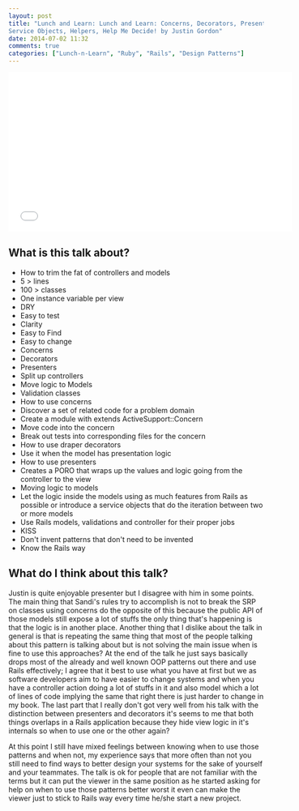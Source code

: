 ```yaml
---
layout: post
title: "Lunch and Learn: Lunch and Learn: Concerns, Decorators, Presenters,
Service Objects, Helpers, Help Me Decide! by Justin Gordon"
date: 2014-07-02 11:32
comments: true
categories: ["Lunch-n-Learn", "Ruby", "Rails", "Design Patterns"]
---
```


<iframe width="560" height="315" src="//www.youtube.com/embed/bHpVdOzrvkE?list=PLE7tQUdRKcyZ5jfnbS_osIoWzK_FrwKz5" frameborder="0" allowfullscreen></iframe>

## What is this talk about?

* How to trim the fat of controllers and models 
* 5 > lines 
* 100 > classes 
* One instance variable per view
* DRY
* Easy to test 
* Clarity 
* Easy to Find
* Easy to change
* Concerns
* Decorators 
* Presenters 
* Split up controllers 
* Move logic to Models 
* Validation classes
* How to use concerns 
* Discover a set of related code for a problem domain 
* Create a module with extends ActiveSupport::Concern
* Move code into the concern 
* Break out tests into corresponding files for the concern
* How to use draper decorators 
* Use it when the model has presentation logic
* How to use presenters
* Creates a PORO that wraps up the values and logic going from the controller to the view
* Moving logic to models 
* Let the logic inside the models using as much features from Rails as possible or introduce a service objects that do the iteration between two or more models
* Use Rails models, validations and controller for their proper jobs 
* KISS
* Don't invent patterns that don't need to be invented 
* Know the Rails way 

## What do I think about this talk?

Justin is quite enjoyable presenter but I disagree with him in some points. The main thing that Sandi's rules try to accomplish is not to break the SRP on classes using concerns do the opposite of this because the public API of those models still expose a lot of stuffs the only thing that's happening is that the logic is in another place. Another thing that I dislike about the talk in general is that is repeating the same thing that most of the people talking about this pattern is talking about but is not solving the main issue when is fine to use this approaches? At the end of the talk he just says basically drops most of the already and well known OOP patterns out there and use Rails effectively; I agree that it best to use what you have at first but we as software developers aim to have easier to change systems and when you have a controller action doing a lot of stuffs in it and also model which a lot of lines of code implying the same that right there is just harder to change in my book. The last part that I really don't got very well from his talk with the distinction between presenters and decorators it's seems to me that both things overlaps in a Rails application because they hide view logic in it's internals so when to use one or the other again?

At this point I still have mixed feelings between knowing when to use those patterns and when not, my experience says that more often than not you still need to find ways to better design your systems for the sake of yourself and your teammates. The talk is ok for people that are not familiar with the terms but it can put the viewer in the same position as he started asking for help on when to use those patterns better worst it even can make the viewer just to stick to Rails way every time he/she start a new project.

